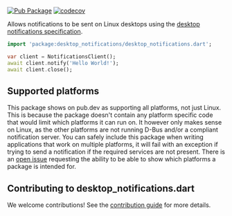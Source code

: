 [![Pub Package](https://img.shields.io/pub/v/desktop_notifications.svg)](https://pub.dev/packages/desktop_notifications)
[![codecov](https://codecov.io/gh/canonical/desktop_notifications.dart/branch/main/graph/badge.svg?token=QW1N0AQQOY)](https://codecov.io/gh/canonical/desktop_notifications.dart)

Allows notifications to be sent on Linux desktops using the [desktop notifications specification](https://specifications.freedesktop.org/notification-spec/).

```dart
import 'package:desktop_notifications/desktop_notifications.dart';

var client = NotificationsClient();
await client.notify('Hello World!');
await client.close();
```

## Supported platforms

This package shows on pub.dev as supporting all platforms, not just Linux.
This is because the package doesn't contain any platform specific code that would limit which platforms it can run on.
It however only makes sense on Linux, as the other platforms are not running D-Bus and/or a compliant notification server.
You can safely include this package when writing applications that work on multiple platforms, it will fail with an exception if trying to send a notification if the required services are not present.
There is an [open issue](https://github.com/dart-lang/pub/issues/2353) requesting the ability to be able to show which platforms a package is intended for.

## Contributing to desktop_notifications.dart

We welcome contributions! See the [contribution guide](CONTRIBUTING.md) for more details.

